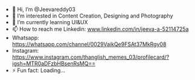 - 👋 Hi, I’m @Jeevareddy03
- 👀 I’m interested in Content Creation, Designing and Photography
- 🌱 I’m currently learning UI&UX 
- 📫 How to reach me Linkedin: www.linkedin.com/in/jeeva-a-52114725a
-    Whatsapp: https://whatsapp.com/channel/0029VaikQe9FSAt37MkRgy08
-    Instagram: https://www.instagram.com/thanglish_memes_03/profilecard/?igsh=MTR0aDFzbHBsenRsMQ==
- ⚡ Fun fact: Loading...
